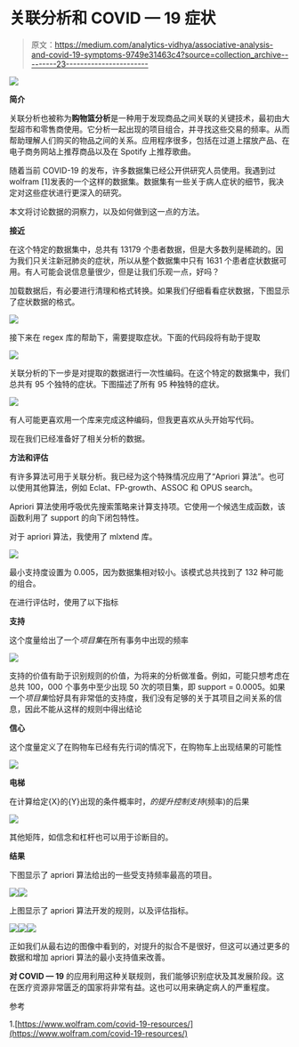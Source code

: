 # 关联分析和 COVID — 19 症状

> 原文：<https://medium.com/analytics-vidhya/associative-analysis-and-covid-19-symptoms-9749e31463c4?source=collection_archive---------23----------------------->

![](img/6b7c265f62edd9283b764fefc1d8e7fc.png)

**简介**

关联分析也被称为**购物篮分析**是一种用于发现商品之间关联的关键技术，最初由大型超市和零售商使用。它分析一起出现的项目组合，并寻找这些交易的频率。从而帮助理解人们购买的物品之间的关系。应用程序很多，包括在过道上摆放产品、在电子商务网站上推荐商品以及在 Spotify 上推荐歌曲。

随着当前 COVID-19 的发布，许多数据集已经公开供研究人员使用。我遇到过 wolfram [1]发表的一个这样的数据集。数据集有一些关于病人症状的细节，我决定对这些症状进行更深入的研究。

本文将讨论数据的洞察力，以及如何做到这一点的方法。

**接近**

在这个特定的数据集中，总共有 13179 个患者数据，但是大多数列是稀疏的。因为我们只关注新冠肺炎的症状，所以从整个数据集中只有 1631 个患者症状数据可用。有人可能会说信息量很少，但是让我们乐观一点，好吗？

加载数据后，有必要进行清理和格式转换。如果我们仔细看看症状数据，下图显示了症状数据的格式。

![](img/85b37abc418859474ad1d0513ea5de34.png)

接下来在 regex 库的帮助下，需要提取症状。下面的代码段将有助于提取

![](img/9bed9156f03502cd3cb27af51a767839.png)

关联分析的下一步是对提取的数据进行一次性编码。在这个特定的数据集中，我们总共有 95 个独特的症状。下图描述了所有 95 种独特的症状。

![](img/41b923a5a2aa0ddb41bdf6edc2c473d2.png)

有人可能更喜欢用一个库来完成这种编码，但我更喜欢从头开始写代码。

现在我们已经准备好了相关分析的数据。

**方法和评估**

有许多算法可用于关联分析。我已经为这个特殊情况应用了“Apriori 算法”。也可以使用其他算法，例如 Eclat、FP-growth、ASSOC 和 OPUS search。

Apriori 算法使用呼吸优先搜索策略来计算支持项。它使用一个候选生成函数，该函数利用了 support 的向下闭包特性。

对于 apriori 算法，我使用了 mlxtend 库。

![](img/c298449ff52b732c49c36a3865d76824.png)

最小支持度设置为 0.005，因为数据集相对较小。该模式总共找到了 132 种可能的组合。

在进行评估时，使用了以下指标

**支持**

这个度量给出了一个*项目集*在所有事务中出现的频率

![](img/1ea0501a847fd0ad1b1cb06c030d36a7.png)

支持的价值有助于识别规则的价值，为将来的分析做准备。例如，可能只想考虑在总共 100，000 个事务中至少出现 50 次的项目集，即 support = 0.0005。如果一个*项目集*恰好具有非常低的支持度，我们没有足够的关于其项目之间关系的信息，因此不能从这样的规则中得出结论

**信心**

这个度量定义了在购物车已经有先行词的情况下，在购物车上出现结果的可能性

![](img/077689437084048ccefdda43630a61e1.png)

**电梯**

在计算给定{X}的{Y}出现的条件概率时，*的提升控制支持*(频率)的后果

![](img/ed6d48ce705d3035f9f85debd090bc90.png)

其他矩阵，如信念和杠杆也可以用于诊断目的。

**结果**

下图显示了 apriori 算法给出的一些受支持频率最高的项目。

![](img/954534cc0cd95bb04e9368c258b1caed.png)![](img/88f64a281dbf069bbcf32106bc2bacce.png)

上图显示了 apriori 算法开发的规则，以及评估指标。

![](img/d369603f8827cc696630d25dd5dfe37e.png)![](img/3c7bd183e6143c00193a497e380e301b.png)![](img/0f49d3aa7350af8c1cfe433d7f8347a0.png)

正如我们从最右边的图像中看到的，对提升的拟合不是很好，但这可以通过更多的数据和增加 apriori 算法的最小支持值来改善。

**对 COVID — 19** 
的应用利用这种关联规则，我们能够识别症状及其发展阶段。这在医疗资源非常匮乏的国家将非常有益。这也可以用来确定病人的严重程度。

参考

1.[https://www.wolfram.com/covid-19-resources/](https://www.wolfram.com/covid-19-resources/)
